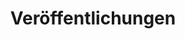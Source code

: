 ---
  title: Veröffentlichungen
  layout: link-cards-row
  items:
    - description: "“Ein neues Planungs- und Navigationssystem für die dentale Implantologie”, Weihe S., Franz E.P., Bonitz L., Hassfeld S., Kruse Ch. - DZW Orale Implantol. 03(2006);pp. 6-10"
      linkText: Hier Downloaden
    - description: "“Chancen, Nutzen und Probleme der Navigation in der dentalen Implantologie”, Weihe S., Kruse Ch., Franz E.P., Joachim S., Bonitz L., Hassfeld S. - Digital_Dental.News; 1.Jg.; April 2007;pp. 96-102"
      linkText: Hier Downloaden
---